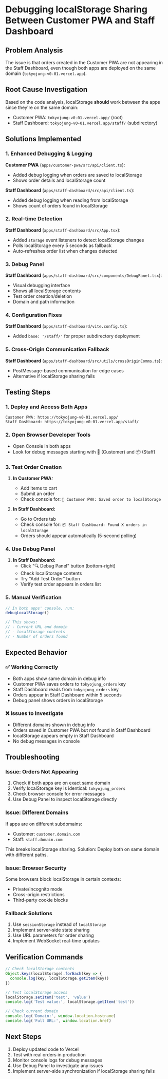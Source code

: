 # Debugging localStorage Sharing Between Customer PWA and Staff Dashboard

## Problem Analysis

The issue is that orders created in the Customer PWA are not appearing in the Staff Dashboard, even though both apps are deployed on the same domain (`tokyojung-v0-01.vercel.app`).

## Root Cause Investigation

Based on the code analysis, localStorage **should** work between the apps since they're on the same domain:
- Customer PWA: `tokyojung-v0-01.vercel.app/` (root)
- Staff Dashboard: `tokyojung-v0-01.vercel.app/staff/` (subdirectory)

## Solutions Implemented

### 1. Enhanced Debugging & Logging

**Customer PWA** (`apps/customer-pwa/src/api/client.ts`):
- Added debug logging when orders are saved to localStorage
- Shows order details and localStorage count

**Staff Dashboard** (`apps/staff-dashboard/src/api/client.ts`):
- Added debug logging when reading from localStorage
- Shows count of orders found in localStorage

### 2. Real-time Detection

**Staff Dashboard** (`apps/staff-dashboard/src/App.tsx`):
- Added `storage` event listeners to detect localStorage changes
- Polls localStorage every 5 seconds as fallback
- Auto-refreshes order list when changes detected

### 3. Debug Panel

**Staff Dashboard** (`apps/staff-dashboard/src/components/DebugPanel.tsx`):
- Visual debugging interface
- Shows all localStorage contents
- Test order creation/deletion
- Domain and path information

### 4. Configuration Fixes

**Staff Dashboard** (`apps/staff-dashboard/vite.config.ts`):
- Added `base: '/staff/'` for proper subdirectory deployment

### 5. Cross-Origin Communication Fallback

**Staff Dashboard** (`apps/staff-dashboard/src/utils/crossOriginComms.ts`):
- PostMessage-based communication for edge cases
- Alternative if localStorage sharing fails

## Testing Steps

### 1. Deploy and Access Both Apps
```
Customer PWA: https://tokyojung-v0-01.vercel.app/
Staff Dashboard: https://tokyojung-v0-01.vercel.app/staff/
```

### 2. Open Browser Developer Tools
- Open Console in both apps
- Look for debug messages starting with 🍜 (Customer) and 📦 (Staff)

### 3. Test Order Creation
1. **In Customer PWA:**
   - Add items to cart
   - Submit an order
   - Check console for: `🍜 Customer PWA: Saved order to localStorage`

2. **In Staff Dashboard:**
   - Go to Orders tab
   - Check console for: `📦 Staff Dashboard: Found X orders in localStorage`
   - Orders should appear automatically (5-second polling)

### 4. Use Debug Panel
1. **In Staff Dashboard:**
   - Click "🔍 Debug Panel" button (bottom-right)
   - Check localStorage contents
   - Try "Add Test Order" button
   - Verify test order appears in orders list

### 5. Manual Verification
```javascript
// In both apps' console, run:
debugLocalStorage()

// This shows:
// - Current URL and domain
// - localStorage contents
// - Number of orders found
```

## Expected Behavior

### ✅ Working Correctly
- Both apps show same domain in debug info
- Customer PWA saves orders to `tokyojung_orders` key
- Staff Dashboard reads from `tokyojung_orders` key
- Orders appear in Staff Dashboard within 5 seconds
- Debug panel shows orders in localStorage

### ❌ Issues to Investigate
- Different domains shown in debug info
- Orders saved in Customer PWA but not found in Staff Dashboard
- localStorage appears empty in Staff Dashboard
- No debug messages in console

## Troubleshooting

### Issue: Orders Not Appearing
1. Check if both apps are on exact same domain
2. Verify localStorage key is identical: `tokyojung_orders`
3. Check browser console for error messages
4. Use Debug Panel to inspect localStorage directly

### Issue: Different Domains
If apps are on different subdomains:
- Customer: `customer.domain.com`
- Staff: `staff.domain.com`

This breaks localStorage sharing. Solution: Deploy both on same domain with different paths.

### Issue: Browser Security
Some browsers block localStorage in certain contexts:
- Private/Incognito mode
- Cross-origin restrictions
- Third-party cookie blocks

### Fallback Solutions
1. Use `sessionStorage` instead of `localStorage`
2. Implement server-side state sharing
3. Use URL parameters for order sharing
4. Implement WebSocket real-time updates

## Verification Commands

```javascript
// Check localStorage contents
Object.keys(localStorage).forEach(key => {
  console.log(key, localStorage.getItem(key))
})

// Test localStorage access
localStorage.setItem('test', 'value')
console.log('Test value:', localStorage.getItem('test'))

// Check current domain
console.log('Domain:', window.location.hostname)
console.log('Full URL:', window.location.href)
```

## Next Steps

1. Deploy updated code to Vercel
2. Test with real orders in production
3. Monitor console logs for debug messages
4. Use Debug Panel to investigate any issues
5. Implement server-side synchronization if localStorage sharing fails